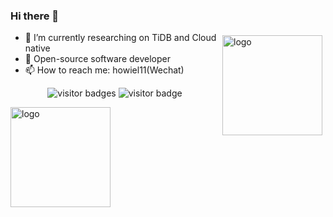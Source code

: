 ### Hi there 👋
<img src="https://github-readme-stats.vercel.app/api?username=Howie59&show_icons=true" alt="logo" height="160" align="right" style="margin: 5px; " />



- 🔭 I’m currently researching on TiDB and Cloud native
- 🌱 Open-source software developer
- 📫 How to reach me: howiel11(Wechat)

<!--
**Howie59/Howie59** is a ✨ _special_ ✨ repository because its `README.md` (this file) appears on your GitHub profile.

Here are some ideas to get you started:

- 🔭 I’m currently working on ...
- 🌱 I’m currently learning ...
- 👯 I’m looking to collaborate on ...
- 🤔 I’m looking for help with ...
- 💬 Ask me about ...
- 📫 How to reach me: ...
- 😄 Pronouns: ...
- ⚡ Fun fact: ...
-->
<p  align="center">
<img src="https://visitor-badge.laobi.icu/badge?page_id=Howie59" alt="visitor badges"/>
<img src="https://komarev.com/ghpvc/?username=Howie59&label=Visitors" alt="visitor badge"/>       
</p>
<img src="https://github-profile-trophy.vercel.app/?username=Howie59&theme=flat&column=7&margin-w=10" alt="logo" height="160" align="center" />
